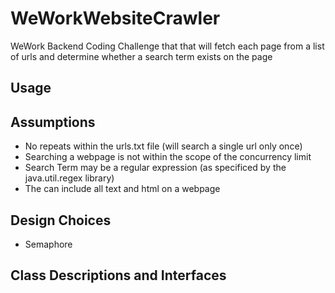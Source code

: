 # WeWorkWebsiteCrawler
WeWork Backend Coding Challenge that that will fetch each page from a list of urls and determine whether a search term exists on the page

## Usage

## Assumptions

- No repeats within the urls.txt file (will search a single url only once)
- Searching a webpage is not within the scope of the concurrency limit
- Search Term may be a regular expression (as specificed by the java.util.regex library)
- The can include all text and html on a webpage

## Design Choices

- Semaphore

## Class Descriptions and Interfaces
